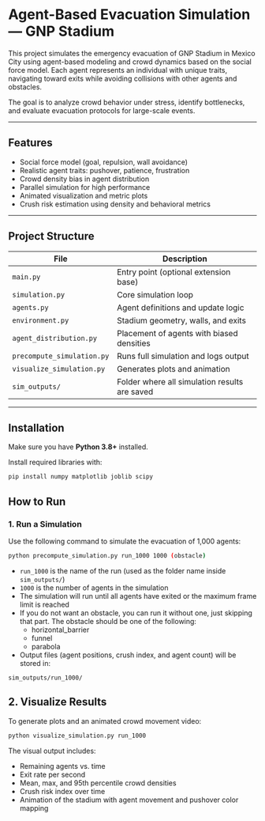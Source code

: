 # Agent-Based Evacuation Simulation — GNP Stadium

This project simulates the emergency evacuation of GNP Stadium in Mexico City using agent-based modeling and crowd dynamics based on the social force model. Each agent represents an individual with unique traits, navigating toward exits while avoiding collisions with other agents and obstacles.

The goal is to analyze crowd behavior under stress, identify bottlenecks, and evaluate evacuation protocols for large-scale events.

---

## Features

- Social force model (goal, repulsion, wall avoidance)
- Realistic agent traits: pushover, patience, frustration
- Crowd density bias in agent distribution
- Parallel simulation for high performance
- Animated visualization and metric plots
- Crush risk estimation using density and behavioral metrics

---

## Project Structure

| File | Description |
|------|-------------|
| `main.py` | Entry point (optional extension base) |
| `simulation.py` | Core simulation loop |
| `agents.py` | Agent definitions and update logic |
| `environment.py` | Stadium geometry, walls, and exits |
| `agent_distribution.py` | Placement of agents with biased densities |
| `precompute_simulation.py` | Runs full simulation and logs output |
| `visualize_simulation.py` | Generates plots and animation |
| `sim_outputs/` | Folder where all simulation results are saved |

---

## Installation

Make sure you have **Python 3.8+** installed.

Install required libraries with:

```bash
pip install numpy matplotlib joblib scipy
```
## How to Run

### 1. Run a Simulation

Use the following command to simulate the evacuation of 1,000 agents:

```bash
python precompute_simulation.py run_1000 1000 (obstacle)
```

- `run_1000` is the name of the run (used as the folder name inside `sim_outputs/`)
- `1000` is the number of agents in the simulation
- The simulation will run until all agents have exited or the maximum frame limit is reached
- If you do not want an obstacle, you can run it without one, just skipping that part. The obstacle should be one of the following:
    - horizontal_barrier
    - funnel
    - parabola
- Output files (agent positions, crush index, and agent count) will be stored in:

`sim_outputs/run_1000/`

## 2. Visualize Results

To generate plots and an animated crowd movement video:

```bash
python visualize_simulation.py run_1000
```

The visual output includes:

- Remaining agents vs. time  
- Exit rate per second  
- Mean, max, and 95th percentile crowd densities  
- Crush risk index over time  
- Animation of the stadium with agent movement and pushover color mapping


